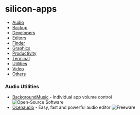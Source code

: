 # silicon-apps
 
- [Audio](#audio)
- [Backup](#backup)
- [Developers](#developers)
- [Editors](#editors)
- [Finder](#finder)
- [Graphics](#graphics)
- [Productivity](#productivity)
- [Terminal](#terminal)
- [Utilities](#utilities)
- [Video](#video)
- [Others](#others)

### Audio Utilities

* [BackgroundMusic](https://github.com/kyleneideck/BackgroundMusic/releases) - Individual app volume control ![Open-Source Software][OSS Icon]
* [Ocenaudio](https://www.ocenaudio.com) - Easy, fast and powerful audio editor ![Freeware][Freeware Icon]

[Appstore Icon]: https://raw.githubusercontent.com/nagyfranky/silicon-apps/85cd5c11cadb7a32ad427341b1a748834f70f218/media/appstore.svg
[OSS Icon]: https://raw.githubusercontent.com/nagyfranky/silicon-apps/85cd5c11cadb7a32ad427341b1a748834f70f218/media/oss.svg
[Freeware Icon]: https://raw.githubusercontent.com/nagyfranky/silicon-apps/85cd5c11cadb7a32ad427341b1a748834f70f218/media/freeware.svg